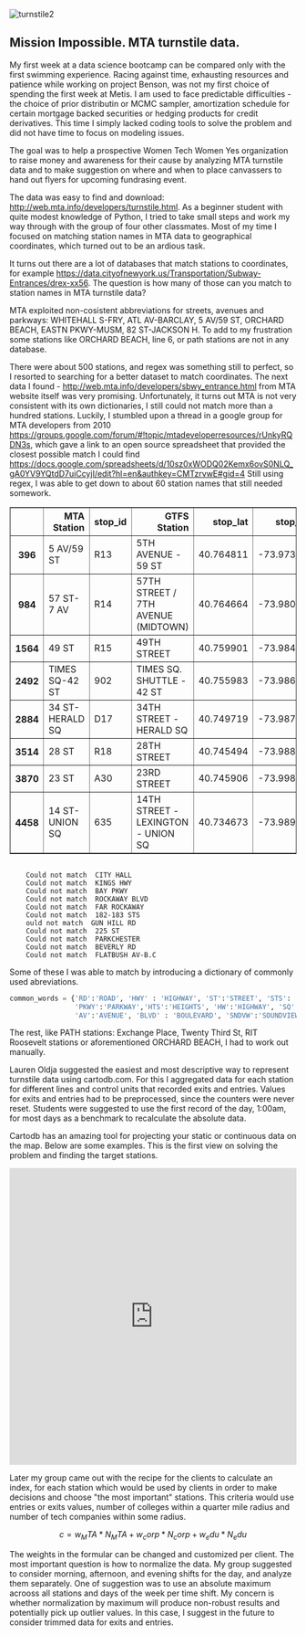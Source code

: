 
![turnstile2](https://farm8.staticflickr.com/7541/15217776574_846f1afdc4_b.jpg)

## Mission Impossible. MTA turnstile data.

My first week at a data science bootcamp can be compared only with the first swimming experience. Racing against time, exhausting resources and patience while working on project Benson, was not my first choice of spending the first week at Metis. I am used to face predictable difficulties  - the choice of prior distributin or MCMC sampler, amortization schedule for certain mortgage backed securities or hedging products for credit derivatives. This time I simply lacked coding tools to solve the problem and did not have time to focus on modeling issues.

The goal was to help a prospective Women Tech Women Yes organization to raise money and awareness for their cause by analyzing MTA turnstile data and to make suggestion on where and when to place canvassers to hand out flyers for upcoming fundrasing event.

The data was easy to find and download: http://web.mta.info/developers/turnstile.html. As a beginner student with quite modest knowledge of Python, I tried to take small steps and work my way through with the group of four other classmates. Most of my time I focused on matching station names in MTA data to geographical coordinates, which turned out to be an ardious task.

It turns out there are a lot of databases that match stations to coordinates, for example https://data.cityofnewyork.us/Transportation/Subway-Entrances/drex-xx56. The question is how many of those can you match to station names in MTA turnstile data? 

MTA exploited non-cosistent abbreviations for streets, avenues and parkways: WHITEHALL S-FRY, ATL AV-BARCLAY, 5 AV/59 ST, ORCHARD BEACH, EASTN PKWY-MUSM, 82 ST-JACKSON H. To add to my frustration some stations like ORCHARD BEACH, line 6, or path stations are not in any database.

There were about 500 stations, and regex was something still to perfect, so I resorted to searching for a better dataset to match coordinates. The next data I found - http://web.mta.info/developers/sbwy_entrance.html from MTA website itself was very promising. Unfortunately, it turns out MTA is not very consistent with its own dictionaries, I still could not match more than a hundred stations. Luckily, I stumbled upon a thread in a google group for MTA developers from 2010 https://groups.google.com/forum/#!topic/mtadeveloperresources/rUnkyRQDN3s, which gave a link to an open source spreadsheet that provided the closest possible match I could find https://docs.google.com/spreadsheets/d/10sz0xWODQ02Kemx6ovS0NLQ_gA0YV9YQtdD7uiCcyjI/edit?hl=en&authkey=CMTzrvwE#gid=4 Still using regex, I was able to get down to about 60 station names that still needed somework.

<div>
<table border="1" class="dataframe">
  <thead>
    <tr style="text-align: right;">
      <th></th>
      <th>MTA Station</th>
      <th>stop_id</th>
      <th>GTFS Station</th>
      <th>stop_lat</th>
      <th>stop_lon</th>
    </tr>
  </thead>
  <tbody>
    <tr>
      <th>396</th>
      <td>5 AV/59 ST</td>
      <td>R13</td>
      <td>5TH AVENUE - 59 ST</td>
      <td>40.764811</td>
      <td>-73.973347</td>
    </tr>
    <tr>
      <th>984</th>
      <td>57 ST-7 AV</td>
      <td>R14</td>
      <td>57TH STREET / 7TH AVENUE (MIDTOWN)</td>
      <td>40.764664</td>
      <td>-73.980658</td>
    </tr>
    <tr>
      <th>1564</th>
      <td>49 ST</td>
      <td>R15</td>
      <td>49TH STREET</td>
      <td>40.759901</td>
      <td>-73.984139</td>
    </tr>
    <tr>
      <th>2492</th>
      <td>TIMES SQ-42 ST</td>
      <td>902</td>
      <td>TIMES  SQ. SHUTTLE - 42 ST</td>
      <td>40.755983</td>
      <td>-73.986229</td>
    </tr>
    <tr>
      <th>2884</th>
      <td>34 ST-HERALD SQ</td>
      <td>D17</td>
      <td>34TH STREET - HERALD SQ</td>
      <td>40.749719</td>
      <td>-73.987823</td>
    </tr>
    <tr>
      <th>3514</th>
      <td>28 ST</td>
      <td>R18</td>
      <td>28TH STREET</td>
      <td>40.745494</td>
      <td>-73.988691</td>
    </tr>
    <tr>
      <th>3870</th>
      <td>23 ST</td>
      <td>A30</td>
      <td>23RD STREET</td>
      <td>40.745906</td>
      <td>-73.998041</td>
    </tr>
    <tr>
      <th>4458</th>
      <td>14 ST-UNION SQ</td>
      <td>635</td>
      <td>14TH STREET - LEXINGTON - UNION SQ</td>
      <td>40.734673</td>
      <td>-73.989951</td>
    </tr>
  </tbody>
</table>
</div>


```

    Could not match  CITY HALL
    Could not match  KINGS HWY
    Could not match  BAY PKWY
    Could not match  ROCKAWAY BLVD
    Could not match  FAR ROCKAWAY
    Could not match  182-183 STS
    ould not match  GUN HILL RD
    Could not match  225 ST
    Could not match  PARKCHESTER
    Could not match  BEVERLY RD
    Could not match  FLATBUSH AV-B.C

```

Some of these I was able to match by introducing a dictionary of commonly used abreviations.

```python
common_words = {'RD':'ROAD', 'HWY' : 'HIGHWAY', 'ST':'STREET', 'STS': ' STREET',
                'PKWY':'PARKWAY','HTS':'HEIGHTS', 'HW':'HIGHWAY', 'SQ':'SQUARE', 
                'AV':'AVENUE', 'BLVD' : 'BOULEVARD', 'SNDVW':'SOUNDVIEW', 'B.C':'BROOKLYN COLLEGE'}

```

The rest, like PATH stations: Exchange Place, Twenty Third St, RIT Roosevelt stations or aforementioned ORCHARD BEACH, I had to work out manually.



Lauren Oldja suggested the easiest and most descriptive way to represent turnstile data using cartodb.com. For this I aggregated data for each station for different lines and control units that recorded exits and entries. Values for exits and entries had to be preprocessed, since the counters were never reset. Students were suggested to use the first record of the day, 1:00am, for most days as a benchmark to recalculate the absolute data.

Cartodb has an amazing tool for projecting your static or  continuous data on the map. Below are some examples. This is the first view on solving the problem and finding the target stations.

<iframe width="100%" height="520" frameborder="0" src="https://jpiterbarg.cartodb.com/viz/5d964966-43a9-11e6-8279-0ea31932ec1d/embed_map" allowfullscreen webkitallowfullscreen mozallowfullscreen oallowfullscreen msallowfullscreen></iframe>

Later my group came out with the recipe for the clients to calculate an index, for each station which would be used by clients in order to make decisions and choose "the most important" stations. This criteria would use entries or exits values, number of colleges within a quarter mile radius and number of tech companies within some radius.

$$c =w_MTA * N_MTA + w_corp * N_corp + w_edu * N_edu$$


The weights in the formular can be changed and customized per client. The most important question is how to normalize the data. My group suggested to consider morning, afternoon, and evening shifts for the day, and analyze them separately. One of suggestion was to use an absolute maximum acrooss all stations and days of the week per time shift. My concern is whether normalization by maximum will produce non-robust results and potentially pick up outlier values. In this case, I suggest in the future to consider trimmed data for exits and entries.
